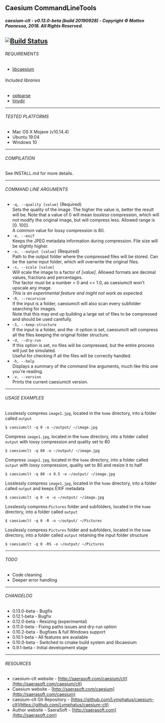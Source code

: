 ## Caesium CommandLineTools
##### caesium-clt - v0.13.0-beta (build 20190928) - Copyright &copy; Matteo Paonessa, 2018. All Rights Reserved.
[![Build Status](https://travis-ci.org/Lymphatus/caesium-clt.svg?branch=master)](https://travis-ci.org/Lymphatus/caesium-clt)
----------

###### REQUIREMENTS
* [libcaesium](https://github.com/Lymphatus/libcaesium)

###### Included libraries
* [optparse](https://github.com/skeeto/optparse)
* [tinydir](https://github.com/cxong/tinydir)

----------

###### TESTED PLATFORMS
* Mac OS X Mojave (v10.14.4)
* Ubuntu 19.04
* Windows 10

----------

###### COMPILATION
See INSTALL.md for more details.

----------

###### COMMAND LINE ARGUMENTS
- `-q, --quality [value]` {Required}  
    Sets the quality of the image. The higher the value is, better the result will be. Note that a value of 0 will mean
    _lossless_ compression, which will not modify the original image, but will compress less. Allowed range is [0. 100].  
    A common value for lossy compression is 80.
- `-e, --exif`  
    Keeps the JPEG metadata information during compression. File size will be slightly higher.
- `-o, --output [value]` {Required}  
    Path to the output folder where the compressed files will be stored. Can be the same input folder, which will overwrite the original files.
- `-s, --scale [value]`  
    Will scale the image to a factor of _[value]_. Allowed formats are decimal values, fractions and percentages.  
    The factor must be a number > 0 and <= 1.0, as caesiumclt won't upscale any image.  
    _This is an experimental feature and might not work as expected._
- `-R, --recursive`  
    If the input is a folder, caesiumclt will also scan every subfolder searching for images.  
    Note that this may end up building a large set of files to be compressed and should be used carefully.
- `-S, --keep-structure`  
    If the input is a folder, and the `-R` option is set, caesiumclt will compress all the files keeping the original folder structure.
- `-d, --dry-run`  
    If this option is set, no files will be compressed, but the entire process will just be simulated.  
    Useful for checking if all the files will be correctly handled.
- `-h, --help`  
    Displays a summary of the command line arguments, much like this one you're reading.
- `-v, --version`  
    Prints the current caesiumclt version.
    

----------

###### USAGE EXAMPLES

Losslessly compress ```image1.jpg```, located in the ```home``` directory, into a folder called ```output```
```
$ caesiumclt -q 0 -o ~/output/ ~/image.jpg
```

Compress ```image1.jpg```, located in the ```home``` directory, into a folder called ```output``` with lossy compression and quality set to 80
```
$ caesiumclt -q 80 -o ~/output/ ~/image.jpg
```

Compress ```image1.jpg```, located in the ```home``` directory, into a folder called ```output``` with lossy compression, quality set to 80 and resize it to half
```
$ caesiumclt -q 80 -s 0.5 -o ~/output/ ~/image.jpg
```

Losslessly compress ```image1.jpg```, located in the ```home``` directory, into a folder called ```output``` and keeps EXIF metadata
```
$ caesiumclt -q 0 -e -o ~/output/ ~/image.jpg
```

Losslessly compress ```Pictures``` folder and subfolders, located in the ```home``` directory, into a folder called ```output```
```
$ caesiumclt -q 0 -R -o ~/output/ ~/Pictures
```

Losslessly compress ```Pictures``` folder and subfolders, located in the ```home``` directory, into a folder called ```output``` retaining the input folder structure
```
$ caesiumclt -q 0 -RS -o ~/output/ ~/Pictures
```

----------

###### TODO
* Code cleaning
* Deeper error handling

----------

###### CHANGELOG
* 0.13.0-beta - Bugfix
* 0.12.1-beta - Bugfix
* 0.12.0-beta - Resizing (experimental)
* 0.11.0-beta - Fixing paths issues and dry-run option
* 0.10.2-beta - Bugfixes & full Windows support
* 0.10.1-beta - All features are available
* 0.10.0-beta - Switched to cmake build system and libcaesium
* 0.9.1-beta - Initial development stage

----------

###### RESOURCES
* caesium-clt website - [http://saerasoft.com/caesium/clt](http://saerasoft.com/caesium/clt)
* Caesium website - [http://saerasoft.com/caesium](http://saerasoft.com/caesium)
* caesium-clt Git Repository - [https://github.com/Lymphatus/caesium-clt](https://github.com/Lymphatus/caesium-clt)
* Author website - SaeraSoft - [http://saerasoft.com](http://saerasoft.com)